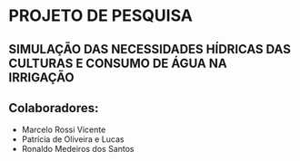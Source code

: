 # PROJETO DE PESQUISA
## SIMULAÇÃO DAS NECESSIDADES HÍDRICAS DAS CULTURAS E CONSUMO DE ÁGUA NA IRRIGAÇÃO


## Colaboradores:

- Marcelo Rossi Vicente
- Patrícia de Oliveira e Lucas
- Ronaldo Medeiros dos Santos
